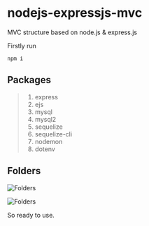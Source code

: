 # nodejs-expressjs-mvc
MVC structure based on node.js &amp; express.js


Firstly run
```
npm i
```

## Packages

> 1. express
> 2. ejs
> 3. mysql
> 4. mysql2
> 5. sequelize
> 6. sequelize-cli
> 7. nodemon
> 8. dotenv

## Folders

![Folders](https://i.hizliresim.com/ju4f5he.png)

![Folders](https://i.hizliresim.com/91wbw9h.png)


So ready to use.
